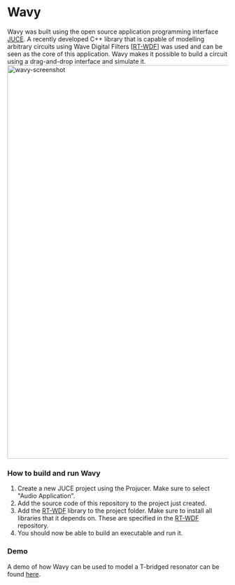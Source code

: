 # Wavy
Wavy was built using the open source application programming interface <a href="https://juce.com/">JUCE</a>. A recently developed C++ library that is capable of modelling arbitrary circuits using Wave Digital Filters [<a href="https://github.com/RT-WDF/rt-wdf_lib">RT-WDF</a>] was used and can be seen as the core of this application. Wavy makes it possible to build a circuit using a drag-and-drop interface and simulate it.
<img width="899" alt="wavy-screenshot" src="https://user-images.githubusercontent.com/15052685/130976660-404361d3-1ded-424b-8f0f-70a8ccdbc476.png">

<h3>How to build and run Wavy</h3>
<ol>
  <li>Create a new JUCE project using the Projucer. Make sure to select "Audio Application".</li>
  <li>Add the source code of this repository to the project just created.</li>
  <li>Add the <a href="https://github.com/RT-WDF/rt-wdf_lib">RT-WDF</a> library to the project folder. Make sure to install all libraries that it depends on. These are specified in the <a href="https://github.com/RT-WDF/rt-wdf_lib">RT-WDF</a> repository. </li>
  <li>You should now be able to build an executable and run it.</li>
  </ol> 
  
  <h3>Demo</h3>
  A demo of how Wavy can be used to model a T-bridged resonator can be found <a href="https://www.youtube.com/watch?v=t__uv63Sa9w">here</a>.
 
